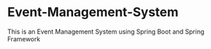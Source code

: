 # Event-Management-System
This is an Event Management System using Spring Boot and Spring Framework
